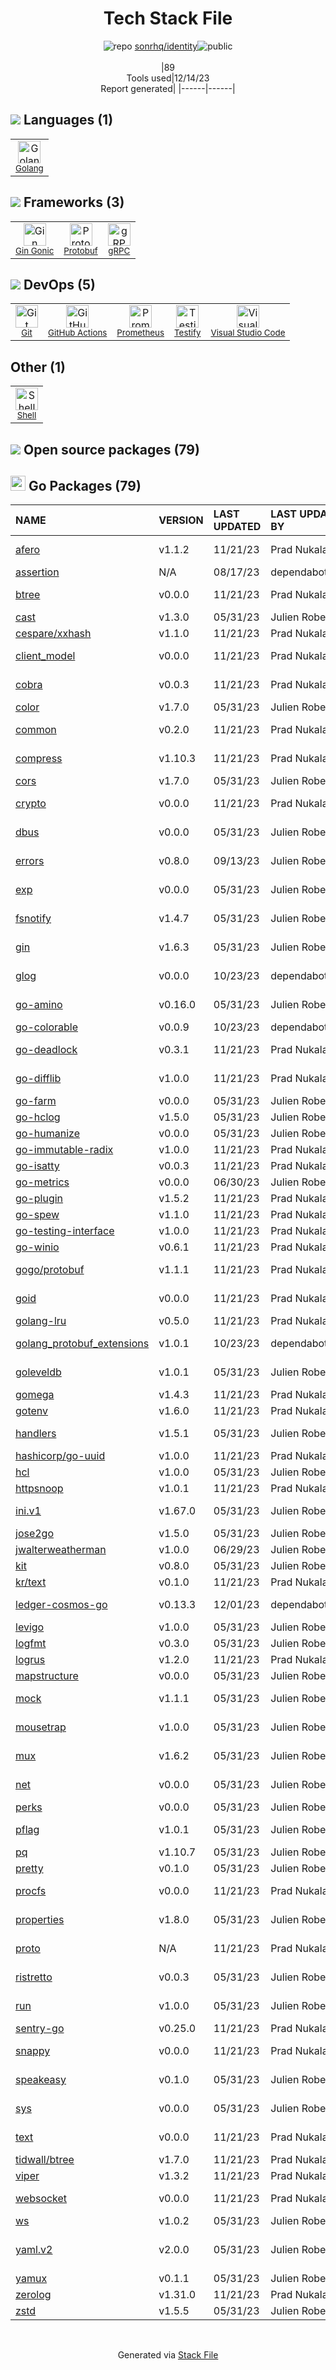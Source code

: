 <!--
&lt;--- Readme.md Snippet without images Start ---&gt;
## Tech Stack
sonrhq/identity is built on the following main stack:

- [Golang](http://golang.org/) – Languages
- [Prometheus](http://prometheus.io/) – Monitoring Tools
- [Visual Studio Code](https://code.visualstudio.com/) – Text Editor
- [Gin Gonic](https://gin-gonic.com/) – Frameworks (Full Stack)
- [Protobuf](https://developers.google.com/protocol-buffers/) – Serialization Frameworks
- [Shell](https://en.wikipedia.org/wiki/Shell_script) – Shells
- [gRPC](https://grpc.io/) – Remote Procedure Call (RPC)
- [Testify](https://github.com/stretchr/testify) – Go Testing
- [GitHub Actions](https://github.com/features/actions) – Continuous Integration

Full tech stack [here](/techstack.md)

&lt;--- Readme.md Snippet without images End ---&gt;

&lt;--- Readme.md Snippet with images Start ---&gt;
## Tech Stack
sonrhq/identity is built on the following main stack:

- <img width='25' height='25' src='https://img.stackshare.io/service/1005/O6AczwfV_400x400.png' alt='Golang'/> [Golang](http://golang.org/) – Languages
- <img width='25' height='25' src='https://img.stackshare.io/service/2501/default_3cf1b307194b26782be5cb209d30360580ae5b3c.png' alt='Prometheus'/> [Prometheus](http://prometheus.io/) – Monitoring Tools
- <img width='25' height='25' src='https://img.stackshare.io/service/4202/Visual_Studio_Code_logo.png' alt='Visual Studio Code'/> [Visual Studio Code](https://code.visualstudio.com/) – Text Editor
- <img width='25' height='25' src='https://img.stackshare.io/service/4221/7894478.png' alt='Gin Gonic'/> [Gin Gonic](https://gin-gonic.com/) – Frameworks (Full Stack)
- <img width='25' height='25' src='https://img.stackshare.io/service/4393/ma2jqJKH_400x400.png' alt='Protobuf'/> [Protobuf](https://developers.google.com/protocol-buffers/) – Serialization Frameworks
- <img width='25' height='25' src='https://img.stackshare.io/service/4631/default_c2062d40130562bdc836c13dbca02d318205a962.png' alt='Shell'/> [Shell](https://en.wikipedia.org/wiki/Shell_script) – Shells
- <img width='25' height='25' src='https://img.stackshare.io/service/4670/default_d811b0ac72205af84aca21f967594338580be913.png' alt='gRPC'/> [gRPC](https://grpc.io/) – Remote Procedure Call (RPC)
- <img width='25' height='25' src='https://img.stackshare.io/service/8695/stretchr.png' alt='Testify'/> [Testify](https://github.com/stretchr/testify) – Go Testing
- <img width='25' height='25' src='https://img.stackshare.io/service/11563/actions.png' alt='GitHub Actions'/> [GitHub Actions](https://github.com/features/actions) – Continuous Integration

Full tech stack [here](/techstack.md)

&lt;--- Readme.md Snippet with images End ---&gt;
-->
<div align="center">

# Tech Stack File
![](https://img.stackshare.io/repo.svg "repo") [sonrhq/identity](https://github.com/sonrhq/identity)![](https://img.stackshare.io/public_badge.svg "public")
<br/><br/>
|89<br/>Tools used|12/14/23 <br/>Report generated|
|------|------|
</div>

## <img src='https://img.stackshare.io/languages.svg'/> Languages (1)
<table><tr>
  <td align='center'>
  <img width='36' height='36' src='https://img.stackshare.io/service/1005/O6AczwfV_400x400.png' alt='Golang'>
  <br>
  <sub><a href="http://golang.org/">Golang</a></sub>
  <br>
  <sub></sub>
</td>

</tr>
</table>

## <img src='https://img.stackshare.io/frameworks.svg'/> Frameworks (3)
<table><tr>
  <td align='center'>
  <img width='36' height='36' src='https://img.stackshare.io/service/4221/7894478.png' alt='Gin Gonic'>
  <br>
  <sub><a href="https://gin-gonic.com/">Gin Gonic</a></sub>
  <br>
  <sub></sub>
</td>

<td align='center'>
  <img width='36' height='36' src='https://img.stackshare.io/service/4393/ma2jqJKH_400x400.png' alt='Protobuf'>
  <br>
  <sub><a href="https://developers.google.com/protocol-buffers/">Protobuf</a></sub>
  <br>
  <sub></sub>
</td>

<td align='center'>
  <img width='36' height='36' src='https://img.stackshare.io/service/4670/default_d811b0ac72205af84aca21f967594338580be913.png' alt='gRPC'>
  <br>
  <sub><a href="https://grpc.io/">gRPC</a></sub>
  <br>
  <sub></sub>
</td>

</tr>
</table>

## <img src='https://img.stackshare.io/devops.svg'/> DevOps (5)
<table><tr>
  <td align='center'>
  <img width='36' height='36' src='https://img.stackshare.io/service/1046/git.png' alt='Git'>
  <br>
  <sub><a href="http://git-scm.com/">Git</a></sub>
  <br>
  <sub></sub>
</td>

<td align='center'>
  <img width='36' height='36' src='https://img.stackshare.io/service/11563/actions.png' alt='GitHub Actions'>
  <br>
  <sub><a href="https://github.com/features/actions">GitHub Actions</a></sub>
  <br>
  <sub></sub>
</td>

<td align='center'>
  <img width='36' height='36' src='https://img.stackshare.io/service/2501/default_3cf1b307194b26782be5cb209d30360580ae5b3c.png' alt='Prometheus'>
  <br>
  <sub><a href="http://prometheus.io/">Prometheus</a></sub>
  <br>
  <sub></sub>
</td>

<td align='center'>
  <img width='36' height='36' src='https://img.stackshare.io/service/8695/stretchr.png' alt='Testify'>
  <br>
  <sub><a href="https://github.com/stretchr/testify">Testify</a></sub>
  <br>
  <sub></sub>
</td>

<td align='center'>
  <img width='36' height='36' src='https://img.stackshare.io/service/4202/Visual_Studio_Code_logo.png' alt='Visual Studio Code'>
  <br>
  <sub><a href="https://code.visualstudio.com/">Visual Studio Code</a></sub>
  <br>
  <sub></sub>
</td>

</tr>
</table>

## Other (1)
<table><tr>
  <td align='center'>
  <img width='36' height='36' src='https://img.stackshare.io/service/4631/default_c2062d40130562bdc836c13dbca02d318205a962.png' alt='Shell'>
  <br>
  <sub><a href="https://en.wikipedia.org/wiki/Shell_script">Shell</a></sub>
  <br>
  <sub></sub>
</td>

</tr>
</table>


## <img src='https://img.stackshare.io/group.svg' /> Open source packages (79)</h2>

## <img width='24' height='24' src='https://img.stackshare.io/service/21112/default_1346bbda8fe03e4dce5601323a3ca47a10c1ae36.png'/> Go Packages (79)

|NAME|VERSION|LAST UPDATED|LAST UPDATED BY|LICENSE|VULNERABILITIES|
|:------|:------|:------|:------|:------|:------|
|[afero](https://pkg.go.dev/github.com/spf13/afero)|v1.1.2|11/21/23|Prad Nukala |Apache-2.0|N/A|
|[assertion](https://pkg.go.dev/github.com/onsi/gomega/internal/assertion)|N/A|08/17/23|dependabot[bot] |MIT|N/A|
|[btree](https://pkg.go.dev/github.com/google/btree)|v0.0.0|11/21/23|Prad Nukala |Apache-2.0|N/A|
|[cast](https://pkg.go.dev/github.com/spf13/cast)|v1.3.0|05/31/23|Julien Robert |MIT|N/A|
|[cespare/xxhash](https://pkg.go.dev/github.com/cespare/xxhash)|v1.1.0|11/21/23|Prad Nukala |MIT|N/A|
|[client_model](https://pkg.go.dev/github.com/prometheus/client_model)|v0.0.0|11/21/23|Prad Nukala |Apache-2.0|N/A|
|[cobra](https://pkg.go.dev/github.com/spf13/cobra)|v0.0.3|11/21/23|Prad Nukala |Apache-2.0|N/A|
|[color](https://pkg.go.dev/github.com/fatih/color)|v1.7.0|05/31/23|Julien Robert |MIT|N/A|
|[common](https://pkg.go.dev/github.com/prometheus/common)|v0.2.0|11/21/23|Prad Nukala |Apache-2.0|N/A|
|[compress](https://pkg.go.dev/github.com/klauspost/compress)|v1.10.3|11/21/23|Prad Nukala |BSD-3-Clause|N/A|
|[cors](https://pkg.go.dev/github.com/rs/cors)|v1.7.0|05/31/23|Julien Robert |MIT|N/A|
|[crypto](https://pkg.go.dev/golang.org/x/crypto)|v0.0.0|11/21/23|Prad Nukala |BSD-3-Clause|[CVE-2020-9283](https://github.com/advisories/GHSA-ffhg-7mh4-33c4) (Moderate)|
|[dbus](https://pkg.go.dev/github.com/godbus/dbus)|v0.0.0|05/31/23|Julien Robert |BSD-2-Clause|N/A|
|[errors](https://pkg.go.dev/github.com/pkg/errors)|v0.8.0|09/13/23|Julien Robert |BSD-2-Clause|N/A|
|[exp](https://pkg.go.dev/golang.org/x/exp)|v0.0.0|05/31/23|Julien Robert |BSD-3-Clause|N/A|
|[fsnotify](https://pkg.go.dev/github.com/fsnotify/fsnotify)|v1.4.7|05/31/23|Julien Robert |BSD-3-Clause|N/A|
|[gin](https://pkg.go.dev/github.com/gin-gonic/gin)|v1.6.3|05/31/23|Julien Robert |MIT|[CVE-2020-28483](https://github.com/advisories/GHSA-h395-qcrw-5vmq) (High)|
|[glog](https://pkg.go.dev/github.com/golang/glog)|v0.0.0|10/23/23|dependabot[bot] |Apache-2.0|N/A|
|[go-amino](https://pkg.go.dev/github.com/tendermint/go-amino)|v0.16.0|05/31/23|Julien Robert |Apache-2.0|N/A|
|[go-colorable](https://pkg.go.dev/github.com/mattn/go-colorable)|v0.0.9|10/23/23|dependabot[bot] |MIT|N/A|
|[go-deadlock](https://pkg.go.dev/github.com/sasha-s/go-deadlock)|v0.3.1|11/21/23|Prad Nukala |Apache-2.0|N/A|
|[go-difflib](https://pkg.go.dev/github.com/pmezard/go-difflib)|v1.0.0|11/21/23|Prad Nukala |BSD-3-Clause|N/A|
|[go-farm](https://pkg.go.dev/github.com/dgryski/go-farm)|v0.0.0|05/31/23|Julien Robert |MIT|N/A|
|[go-hclog](https://pkg.go.dev/github.com/hashicorp/go-hclog)|v1.5.0|05/31/23|Julien Robert |MIT|N/A|
|[go-humanize](https://pkg.go.dev/github.com/dustin/go-humanize)|v0.0.0|05/31/23|Julien Robert |Other|N/A|
|[go-immutable-radix](https://pkg.go.dev/github.com/hashicorp/go-immutable-radix)|v1.0.0|11/21/23|Prad Nukala |MPL-2.0|N/A|
|[go-isatty](https://pkg.go.dev/github.com/mattn/go-isatty)|v0.0.3|11/21/23|Prad Nukala |MIT|N/A|
|[go-metrics](https://pkg.go.dev/github.com/rcrowley/go-metrics)|v0.0.0|06/30/23|Julien Robert |Other|N/A|
|[go-plugin](https://pkg.go.dev/github.com/hashicorp/go-plugin)|v1.5.2|11/21/23|Prad Nukala |MPL-2.0|N/A|
|[go-spew](https://pkg.go.dev/github.com/davecgh/go-spew)|v1.1.0|11/21/23|Prad Nukala |ISC|N/A|
|[go-testing-interface](https://pkg.go.dev/github.com/mitchellh/go-testing-interface)|v1.0.0|11/21/23|Prad Nukala |MIT|N/A|
|[go-winio](https://pkg.go.dev/github.com/Microsoft/go-winio)|v0.6.1|11/21/23|Prad Nukala |MIT|N/A|
|[gogo/protobuf](https://pkg.go.dev/github.com/gogo/protobuf)|v1.1.1|11/21/23|Prad Nukala |Other|[CVE-2021-3121](https://github.com/advisories/GHSA-c3h9-896r-86jm) (High)|
|[goid](https://pkg.go.dev/github.com/petermattis/goid)|v0.0.0|11/21/23|Prad Nukala |Apache-2.0|N/A|
|[golang-lru](https://pkg.go.dev/github.com/hashicorp/golang-lru)|v0.5.0|11/21/23|Prad Nukala |MPL-2.0|N/A|
|[golang_protobuf_extensions](https://pkg.go.dev/github.com/matttproud/golang_protobuf_extensions)|v1.0.1|10/23/23|dependabot[bot] |Apache-2.0|N/A|
|[goleveldb](https://pkg.go.dev/github.com/syndtr/goleveldb)|v1.0.1|05/31/23|Julien Robert |BSD-2-Clause|N/A|
|[gomega](https://pkg.go.dev/github.com/onsi/gomega)|v1.4.3|11/21/23|Prad Nukala |MIT|N/A|
|[gotenv](https://pkg.go.dev/github.com/subosito/gotenv)|v1.6.0|11/21/23|Prad Nukala |MIT|N/A|
|[handlers](https://pkg.go.dev/github.com/gorilla/handlers)|v1.5.1|05/31/23|Julien Robert |BSD-3-Clause|N/A|
|[hashicorp/go-uuid](https://pkg.go.dev/github.com/hashicorp/go-uuid)|v1.0.0|11/21/23|Prad Nukala |MPL-2.0|N/A|
|[hcl](https://pkg.go.dev/github.com/hashicorp/hcl)|v1.0.0|05/31/23|Julien Robert |MPL-2.0|N/A|
|[httpsnoop](https://pkg.go.dev/github.com/felixge/httpsnoop)|v1.0.1|11/21/23|Prad Nukala |MIT|N/A|
|[ini.v1](https://pkg.go.dev/gopkg.in/ini.v1)|v1.67.0|05/31/23|Julien Robert |Apache-2.0|N/A|
|[jose2go](https://pkg.go.dev/github.com/dvsekhvalnov/jose2go)|v1.5.0|05/31/23|Julien Robert |MIT|N/A|
|[jwalterweatherman](https://pkg.go.dev/github.com/spf13/jwalterweatherman)|v1.0.0|06/29/23|Julien Robert |MIT|N/A|
|[kit](https://pkg.go.dev/github.com/go-kit/kit)|v0.8.0|05/31/23|Julien Robert |MIT|N/A|
|[kr/text](https://pkg.go.dev/github.com/kr/text)|v0.1.0|11/21/23|Prad Nukala |MIT|N/A|
|[ledger-cosmos-go](https://pkg.go.dev/github.com/cosmos/ledger-cosmos-go)|v0.13.3|12/01/23|dependabot[bot] |Apache-2.0|N/A|
|[levigo](https://pkg.go.dev/github.com/jmhodges/levigo)|v1.0.0|05/31/23|Julien Robert |MIT|N/A|
|[logfmt](https://pkg.go.dev/github.com/go-logfmt/logfmt)|v0.3.0|05/31/23|Julien Robert |MIT|N/A|
|[logrus](https://pkg.go.dev/github.com/sirupsen/logrus)|v1.2.0|11/21/23|Prad Nukala |MIT|N/A|
|[mapstructure](https://pkg.go.dev/github.com/mitchellh/mapstructure)|v0.0.0|05/31/23|Julien Robert |MIT|N/A|
|[mock](https://pkg.go.dev/github.com/golang/mock)|v1.1.1|05/31/23|Julien Robert |Apache-2.0|N/A|
|[mousetrap](https://pkg.go.dev/github.com/inconshreveable/mousetrap)|v1.0.0|05/31/23|Julien Robert |Apache-2.0|N/A|
|[mux](https://pkg.go.dev/github.com/gorilla/mux)|v1.6.2|05/31/23|Julien Robert |BSD-3-Clause|N/A|
|[net](https://pkg.go.dev/golang.org/x/net)|v0.0.0|05/31/23|Julien Robert |BSD-3-Clause|N/A|
|[perks](https://pkg.go.dev/github.com/beorn7/perks)|v0.0.0|05/31/23|Julien Robert |MIT|N/A|
|[pflag](https://pkg.go.dev/github.com/spf13/pflag)|v1.0.1|05/31/23|Julien Robert |BSD-3-Clause|N/A|
|[pq](https://pkg.go.dev/github.com/lib/pq)|v1.10.7|05/31/23|Julien Robert |MIT|N/A|
|[pretty](https://pkg.go.dev/github.com/kr/pretty)|v0.1.0|05/31/23|Julien Robert |MIT|N/A|
|[procfs](https://pkg.go.dev/github.com/prometheus/procfs)|v0.0.0|11/21/23|Prad Nukala |Apache-2.0|N/A|
|[properties](https://pkg.go.dev/github.com/magiconair/properties)|v1.8.0|05/31/23|Julien Robert |BSD-2-Clause|N/A|
|[proto](https://pkg.go.dev/github.com/golang/protobuf/proto)|N/A|11/21/23|Prad Nukala |BSD-3-Clause|N/A|
|[ristretto](https://pkg.go.dev/github.com/dgraph-io/ristretto)|v0.0.3|05/31/23|Julien Robert |Apache-2.0|N/A|
|[run](https://pkg.go.dev/github.com/oklog/run)|v1.0.0|05/31/23|Julien Robert |Apache-2.0|N/A|
|[sentry-go](https://pkg.go.dev/github.com/getsentry/sentry-go)|v0.25.0|11/21/23|Prad Nukala |MIT|N/A|
|[snappy](https://pkg.go.dev/github.com/golang/snappy)|v0.0.0|11/21/23|Prad Nukala |BSD-3-Clause|N/A|
|[speakeasy](https://pkg.go.dev/github.com/bgentry/speakeasy)|v0.1.0|05/31/23|Julien Robert |Apache-2.0|N/A|
|[sys](https://pkg.go.dev/golang.org/x/sys)|v0.0.0|05/31/23|Julien Robert |BSD-3-Clause|N/A|
|[text](https://pkg.go.dev/golang.org/x/text)|v0.0.0|11/21/23|Prad Nukala |BSD-3-Clause|N/A|
|[tidwall/btree](https://pkg.go.dev/github.com/tidwall/btree)|v1.7.0|11/21/23|Prad Nukala |MIT|N/A|
|[viper](https://pkg.go.dev/github.com/spf13/viper)|v1.3.2|11/21/23|Prad Nukala |MIT|N/A|
|[websocket](https://pkg.go.dev/github.com/gorilla/websocket)|v0.0.0|11/21/23|Prad Nukala |BSD-3-Clause|[CVE-2020-27813](https://github.com/advisories/GHSA-3xh2-74w9-5vxm) (High)|
|[ws](https://pkg.go.dev/github.com/gobwas/ws)|v1.0.2|05/31/23|Julien Robert |MIT|N/A|
|[yaml.v2](https://pkg.go.dev/gopkg.in/yaml.v2)|v2.0.0|05/31/23|Julien Robert |LGPL-3.0|[CVE-2019-11254](https://github.com/advisories/GHSA-wxc4-f4m6-wwqv) (Moderate)|
|[yamux](https://pkg.go.dev/github.com/hashicorp/yamux)|v0.1.1|05/31/23|Julien Robert |MPL-2.0|N/A|
|[zerolog](https://pkg.go.dev/github.com/rs/zerolog)|v1.31.0|11/21/23|Prad Nukala |MIT|N/A|
|[zstd](https://pkg.go.dev/github.com/DataDog/zstd)|v1.5.5|05/31/23|Julien Robert |Other|N/A|

<br/>
<div align='center'>

Generated via [Stack File](https://github.com/marketplace/stack-file)

